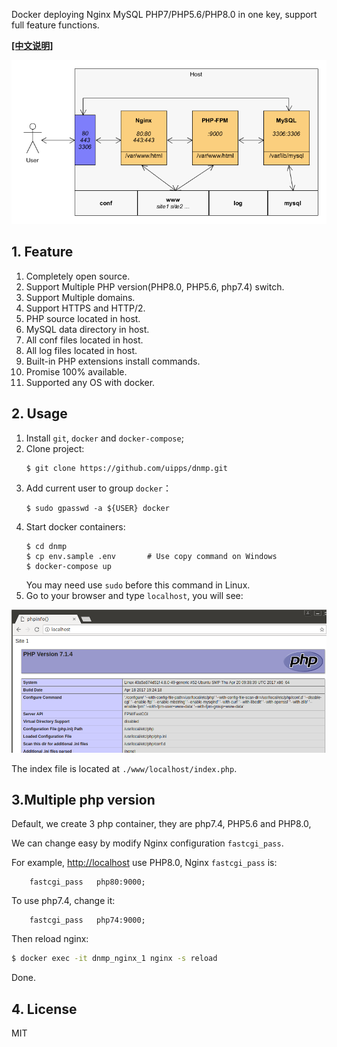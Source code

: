 Docker deploying Nginx MySQL PHP7/PHP5.6/PHP8.0 in one key, support full feature functions.

**[[中文说明]](README.md)**

![Demo Image](./dnmp.png)

## 1. Feature
1. Completely open source.
2. Support Multiple PHP version(PHP8.0, PHP5.6, php7.4) switch.
3. Support Multiple domains.
4. Support HTTPS and HTTP/2.
5. PHP source located in host.
6. MySQL data directory in host.
7. All conf files located in host.
8. All log files located in host.
9. Built-in PHP extensions install commands.
10. Promise 100% available.
11. Supported any OS with docker.

## 2. Usage
1. Install `git`, `docker` and `docker-compose`;
2. Clone project:
    ```
    $ git clone https://github.com/uipps/dnmp.git
    ```
3. Add current user to group `docker`：
    ```
    $ sudo gpasswd -a ${USER} docker
    ```
4. Start docker containers:
    ```
    $ cd dnmp
    $ cp env.sample .env       # Use copy command on Windows
    $ docker-compose up
    ```
    You may need use `sudo` before this command in Linux.
5. Go to your browser and type `localhost`, you will see:

![Demo Image](./snapshot.png)

The index file is located at `./www/localhost/index.php`.


## 3.Multiple php version
Default, we create 3 php container, they are php7.4, PHP5.6 and PHP8.0,

We can change easy by modify Nginx configuration `fastcgi_pass`.

For example, [http://localhost](http://localhost) use PHP8.0, Nginx `fastcgi_pass` is:
```
    fastcgi_pass   php80:9000;
```
To use php7.4, change it:
```
    fastcgi_pass   php74:9000;
```
Then reload nginx:
```bash
$ docker exec -it dnmp_nginx_1 nginx -s reload
```
Done.

## 4. License
MIT
